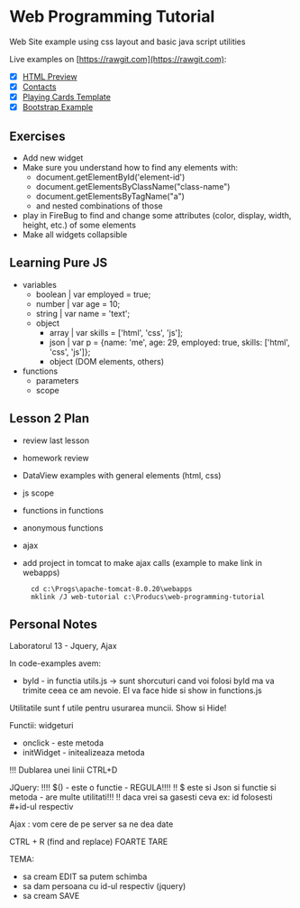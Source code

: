 Web Programming Tutorial
========================

Web Site example using css layout and basic java script utilities

Live examples on [https://rawgit.com](https://rawgit.com): 

- [x] [HTML Preview](https://rawgit.com/nmatei/web-programming-tutorial/master/index.html)
- [x] [Contacts](https://rawgit.com/nmatei/web-programming-tutorial/master/contacts.html)
- [x] [Playing Cards Template](https://rawgit.com/nmatei/web-programming-tutorial/master/templates/cards.html)
- [x] [Bootstrap Example](https://rawgit.com/nmatei/web-programming-tutorial/master/index-bootstrap.html)

Exercises
---------

- Add new widget
- Make sure you understand how to find any elements with:
    - document.getElementById('element-id')
    - document.getElementsByClassName("class-name")
    - document.getElementsByTagName("a")
    - and nested combinations of those
- play in FireBug to find and change some attributes (color, display, width, height, etc.) of some elements
- Make all widgets collapsible


Learning Pure JS
----------------

- variables
    - boolean | var employed = true;
    - number  | var age = 10;
    - string  | var name = 'text';
    - object
        - array | var skills = ['html', 'css', 'js'];
        - json  | var p = {name: 'me', age: 29, employed: true, skills: ['html', 'css', 'js']};
        - object (DOM elements, others)
- functions
    - parameters
    - scope

Lesson 2 Plan
--------
- review last lesson
- homework review
- DataView examples with general elements (html, css)

- js scope
- functions in functions
- anonymous functions
- ajax
- add project in tomcat to make ajax calls (example to make link in webapps)
    
        cd c:\Progs\apache-tomcat-8.0.20\webapps
        mklink /J web-tutorial c:\Producs\web-programming-tutorial

## Personal Notes

Laboratorul 13 - Jquery, Ajax

In code-examples avem:
- byId - in functia utils.js -> sunt shorcuturi cand voi folosi byId ma va trimite 
	ceea ce am nevoie. El va face hide si show in functions.js

Utilitatile sunt f utile pentru usurarea muncii. Show si Hide!

Functii: widgeturi

- onclick - este metoda 
- initWidget - initealizeaza metoda 


!!! Dublarea unei linii CTRL+D

JQuery:
!!!! $() - este o functie - REGULA!!!!
!! $ este si Json si functie si metoda - are multe utilitati!!!
!! daca vrei sa gasesti ceva ex: id folosesti #+id-ul respectiv

Ajax : vom cere de pe server sa ne dea date

CTRL + R (find and replace) FOARTE TARE 

TEMA: 

- sa cream EDIT sa putem schimba 
- sa dam persoana cu id-ul respectiv (jquery)
- sa cream SAVE 

